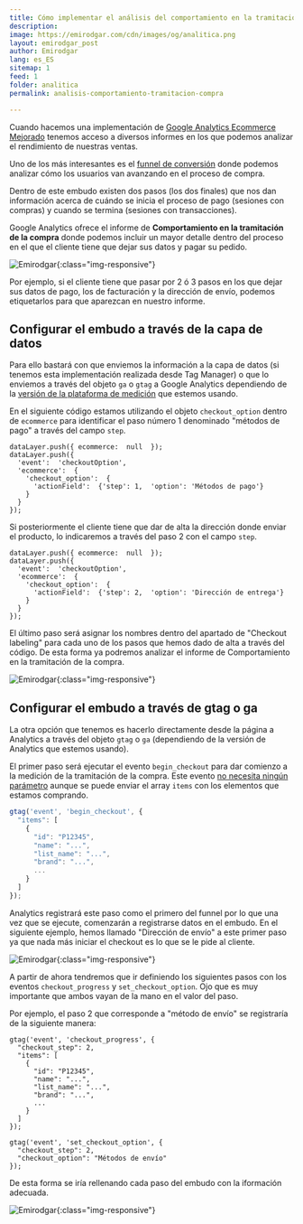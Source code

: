 ```yaml
---
title: Cómo implementar el análisis del comportamiento en la tramitación de la compra de Google Analytics Mejorado
description: 
image: https://emirodgar.com/cdn/images/og/analitica.png
layout: emirodgar_post
author: Emirodgar
lang: es_ES
sitemap: 1
feed: 1
folder: analitica
permalink: analisis-comportamiento-tramitacion-compra

--- 
```


Cuando hacemos una implementación de [Google Analytics Ecommerce Mejorado](https://emirodgar.com/analytics-ecommerce-capa-de-datos) tenemos acceso a diversos informes en los que podemos analizar el rendimiento de nuestras ventas.

Uno de los más interesantes es el [funnel de conversión](https://emirodgar.com/funnel-compra-ecommerce) donde podemos analizar cómo los usuarios van avanzando en el proceso de compra.

Dentro de este embudo existen dos pasos (los dos finales) que nos dan información acerca de cuándo se inicia el proceso de pago (sesiones con compras) y cuando se termina (sesiones con transacciones).

Google Analytics ofrece el informe de **Comportamiento en la tramitación de la compra** donde podemos incluir un mayor detalle dentro del proceso en el que el cliente tiene que dejar sus datos y pagar su pedido. 


![Emirodgar](https://i.imgur.com/XAjJXw5.png){:class="img-responsive"}

Por ejemplo, si el cliente tiene que pasar por 2 ó 3 pasos en los que dejar sus datos de pago, los de facturación y la dirección de envío, podemos etiquetarlos para que aparezcan en nuestro informe.

## Configurar el embudo a través de la capa de datos

Para ello bastará con que enviemos la información a la capa de datos (si tenemos esta implementación realizada desde Tag Manager) o que lo enviemos a través del objeto `ga` o `gtag` a Google Analytics dependiendo de la [versión de la plataforma de medición](https://emirodgar.com/versiones-google-analytics) que estemos usando.

En el siguiente código estamos utilizando el objeto `checkout_option` dentro de `ecommerce` para identificar el paso número 1 denominado "métodos de pago" a través del campo `step`.

    dataLayer.push({ ecommerce:  null  });   
    dataLayer.push({  
      'event':  'checkoutOption',  
      'ecommerce':  {  
        'checkout_option':  {  
          'actionField':  {'step': 1,  'option': 'Métodos de pago'}  
        }  
      }  
    });

  
Si posteriormente el cliente tiene que dar de alta la dirección donde enviar el producto, lo indicaremos a través del paso 2 con el campo `step`.
  

    dataLayer.push({ ecommerce:  null  });   
    dataLayer.push({  
      'event':  'checkoutOption',  
      'ecommerce':  {  
        'checkout_option':  {  
          'actionField':  {'step': 2,  'option': 'Dirección de entrega'}  
        }  
      }  
    });

El último paso será asignar los nombres dentro del apartado de "Checkout labeling" para cada uno de los pasos que hemos dado de alta a través del código. De esta forma ya podremos analizar el informe de Comportamiento en la tramitación de la compra.

![Emirodgar](https://i.imgur.com/BBNXTRV.png){:class="img-responsive"}

## Configurar el embudo a través de gtag o ga

La otra opción que tenemos es hacerlo directamente desde la página a Analytics a través del objeto `gtag` o `ga` (dependiendo de la versión de Analytics que estemos usando).

El primer paso será ejecutar el evento `begin_checkout` para dar comienzo a la medición de la tramitación de la compra. Este evento [no necesita ningún parámetro](https://developers.google.com/gtagjs/reference/event#begin_checkout) aunque se puede enviar el array `items` con los elementos que estamos comprando. 

```js
gtag('event', 'begin_checkout', {
  "items": [
    {
      "id": "P12345",
      "name": "...",
      "list_name": "...",
      "brand": "...",
	  ...
    }
  ]
});
```

Analytics registrará este paso como el primero del funnel por lo que una vez que se ejecute, comenzarán a registrarse datos en el embudo. En el siguiente ejemplo, hemos llamado "Dirección de envío" a este primer paso ya que nada más iniciar el checkout es lo que se le pide al cliente.  

![Emirodgar](https://i.imgur.com/91NWTAH.png){:class="img-responsive"}

A partir de ahora tendremos que ir definiendo los siguientes pasos con los eventos `checkout_progress` y `set_checkout_option`. Ojo que es muy importante que ambos vayan de la mano en el valor del paso.

Por ejemplo, el paso 2 que corresponde a "método de envío" se registraría de la siguiente manera:

    gtag('event', 'checkout_progress', {
      "checkout_step": 2,
      "items": [
        {
          "id": "P12345",
          "name": "...",
          "list_name": "...",
          "brand": "...",
    	  ...
        }
      ]
    });
    
    gtag('event', 'set_checkout_option', {
      "checkout_step": 2,
      "checkout_option": "Métodos de envío"
    });

De esta forma se iría rellenando cada paso del embudo con la iformación adecuada.

![Emirodgar](https://i.imgur.com/7myyrsh.png){:class="img-responsive"}

<!--stackedit_data:
eyJoaXN0b3J5IjpbLTY2NjI0MDEwNCwtMTM0ODY4NDk3OCwxOD
U1OTgxNTYzLDIwMDE3NTE0OTksLTEwNDY1NTA0MDgsLTk0MTg4
NzM0MSwxODA0MDM2NzgwLC0xNjA2NjEyOTQ5LDEzMjY3MDA0Nj
ddfQ==
-->